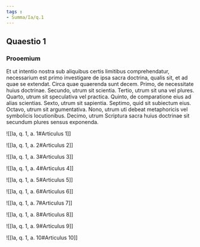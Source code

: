 ```yaml
---
tags : 
- Summa/Ia/q.1
---
```


## Quaestio 1

### Prooemium

Et ut intentio nostra sub aliquibus certis limitibus comprehendatur, necessarium est primo investigare de ipsa sacra doctrina, qualis sit, et ad quae se extendat. Circa quae quaerenda sunt decem. Primo, de necessitate huius doctrinae. Secundo, utrum sit scientia. Tertio, utrum sit una vel plures. Quarto, utrum sit speculativa vel practica. Quinto, de comparatione eius ad alias scientias. Sexto, utrum sit sapientia. Septimo, quid sit subiectum eius. Octavo, utrum sit argumentativa. Nono, utrum uti debeat metaphoricis vel symbolicis locutionibus. Decimo, utrum Scriptura sacra huius doctrinae sit secundum plures sensus exponenda.

![[Ia, q. 1, a. 1#Articulus 1]]

![[Ia, q. 1, a. 2#Articulus 2]]

![[Ia, q. 1, a. 3#Articulus 3]]

![[Ia, q. 1, a. 4#Articulus 4]]

![[Ia, q. 1, a. 5#Articulus 5]]

![[Ia, q. 1, a. 6#Articulus 6]]

![[Ia, q. 1, a. 7#Articulus 7]]

![[Ia, q. 1, a. 8#Articulus 8]]

![[Ia, q. 1, a. 9#Articulus 9]]

![[Ia, q. 1, a. 10#Articulus 10]]

